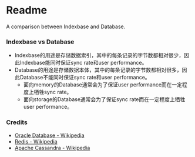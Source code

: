 # Readme
A comparison between Indexbase and Database.

### Indexbase vs Database
- Indexbase的用途是存储数据索引，其中的每条记录的字节数都相对很少，因此Indexbase能同时保证sync rate和user performance。
- Database的用途是存储数据本体，其中的每条记录的字节数都相对很多，因此Database不能同时保证sync rate和user performance。
  - 面向memory的Database通常会为了保证user performance而在一定程度上牺牲sync rate。
  - 面向storage的Database通常会为了保证sync rate而在一定程度上牺牲user performance。

### Credits
- [Oracle Database - Wikipedia](https://en.wikipedia.org/wiki/Oracle_Database)
- [Redis - Wikipedia](https://en.wikipedia.org/wiki/Redis)
- [Apache Cassandra - Wikipedia](https://en.wikipedia.org/wiki/Apache_Cassandra)
